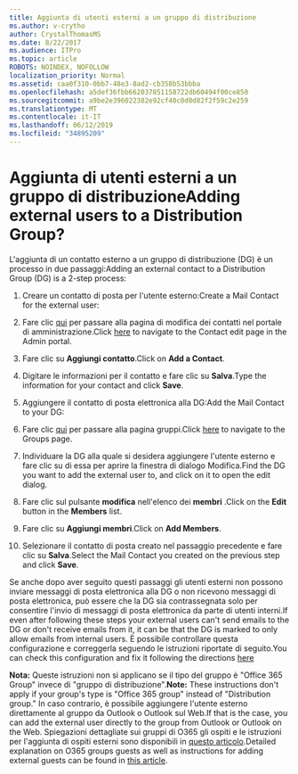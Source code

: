 ```yaml
---
title: Aggiunta di utenti esterni a un gruppo di distribuzione
ms.author: v-crytho
author: CrystalThomasMS
ms.date: 8/22/2017
ms.audience: ITPro
ms.topic: article
ROBOTS: NOINDEX, NOFOLLOW
localization_priority: Normal
ms.assetid: caa0f310-0bb7-48e3-8ad2-cb358b53bbba
ms.openlocfilehash: a5def36fbb662037851158722db60494f00ce850
ms.sourcegitcommit: a9be2e396022382e92cf40c0d0d82f2f59c2e259
ms.translationtype: MT
ms.contentlocale: it-IT
ms.lasthandoff: 06/12/2019
ms.locfileid: "34895209"
---
```

# <a name="adding-external-users-to-a-distribution-group"></a><span data-ttu-id="b2121-102">Aggiunta di utenti esterni a un gruppo di distribuzione</span><span class="sxs-lookup"><span data-stu-id="b2121-102">Adding external users to a Distribution Group?</span></span>

<span data-ttu-id="b2121-103">L'aggiunta di un contatto esterno a un gruppo di distribuzione (DG) è un processo in due passaggi:</span><span class="sxs-lookup"><span data-stu-id="b2121-103">Adding an external contact to a Distribution Group (DG) is a 2-step process:</span></span>
  
1. <span data-ttu-id="b2121-104">Creare un contatto di posta per l'utente esterno:</span><span class="sxs-lookup"><span data-stu-id="b2121-104">Create a Mail Contact for the external user:</span></span>
    
1. <span data-ttu-id="b2121-105">Fare clic [qui](https://admin.microsoft.com/adminportal/home#/Contact) per passare alla pagina di modifica dei contatti nel portale di amministrazione.</span><span class="sxs-lookup"><span data-stu-id="b2121-105">Click [here](https://admin.microsoft.com/adminportal/home#/Contact) to navigate to the Contact edit page in the Admin portal.</span></span> 
    
2. <span data-ttu-id="b2121-106">Fare clic su **Aggiungi contatto**.</span><span class="sxs-lookup"><span data-stu-id="b2121-106">Click on **Add a Contact**.</span></span>
    
3. <span data-ttu-id="b2121-107">Digitare le informazioni per il contatto e fare clic su **Salva**.</span><span class="sxs-lookup"><span data-stu-id="b2121-107">Type the information for your contact and click **Save**.</span></span>
    
2. <span data-ttu-id="b2121-108">Aggiungere il contatto di posta elettronica alla DG:</span><span class="sxs-lookup"><span data-stu-id="b2121-108">Add the Mail Contact to your DG:</span></span>
    
1. <span data-ttu-id="b2121-109">Fare clic [qui](https://admin.microsoft.com/adminportal/home#/groups) per passare alla pagina gruppi.</span><span class="sxs-lookup"><span data-stu-id="b2121-109">Click [here](https://admin.microsoft.com/adminportal/home#/groups) to navigate to the Groups page.</span></span> 
    
2. <span data-ttu-id="b2121-110">Individuare la DG alla quale si desidera aggiungere l'utente esterno e fare clic su di essa per aprire la finestra di dialogo Modifica.</span><span class="sxs-lookup"><span data-stu-id="b2121-110">Find the DG you want to add the external user to, and click on it to open the edit dialog.</span></span>
    
3. <span data-ttu-id="b2121-111">Fare clic sul pulsante **modifica** nell'elenco dei **membri** .</span><span class="sxs-lookup"><span data-stu-id="b2121-111">Click on the **Edit** button in the **Members** list.</span></span> 
    
4. <span data-ttu-id="b2121-112">Fare clic su **Aggiungi membri**.</span><span class="sxs-lookup"><span data-stu-id="b2121-112">Click on **Add Members**.</span></span>
    
5. <span data-ttu-id="b2121-113">Selezionare il contatto di posta creato nel passaggio precedente e fare clic su **Salva**.</span><span class="sxs-lookup"><span data-stu-id="b2121-113">Select the Mail Contact you created on the previous step and click **Save**.</span></span>
    
<span data-ttu-id="b2121-114">Se anche dopo aver seguito questi passaggi gli utenti esterni non possono inviare messaggi di posta elettronica alla DG o non ricevono messaggi di posta elettronica, può essere che la DG sia contrassegnata solo per consentire l'invio di messaggi di posta elettronica da parte di utenti interni.</span><span class="sxs-lookup"><span data-stu-id="b2121-114">If even after following these steps your external users can't send emails to the DG or don't receive emails from it, it can be that the DG is marked to only allow emails from internal users.</span></span> <span data-ttu-id="b2121-115">È possibile controllare questa configurazione e correggerla seguendo le istruzioni [](https://support.office.com/article/Fix-email-delivery-issues-for-error-code-5-7-133-in-Office-365-991abc19-7756-438f-abcb-39f69b80f284.aspx) riportate di seguito.</span><span class="sxs-lookup"><span data-stu-id="b2121-115">You can check this configuration and fix it following the directions [here](https://support.office.com/article/Fix-email-delivery-issues-for-error-code-5-7-133-in-Office-365-991abc19-7756-438f-abcb-39f69b80f284.aspx)</span></span>
  
 <span data-ttu-id="b2121-116">**Nota:** Queste istruzioni non si applicano se il tipo del gruppo è "Office 365 Group" invece di "gruppo di distribuzione".</span><span class="sxs-lookup"><span data-stu-id="b2121-116">**Note:** These instructions don't apply if your group's type is "Office 365 group" instead of "Distribution group."</span></span> <span data-ttu-id="b2121-117">In caso contrario, è possibile aggiungere l'utente esterno direttamente al gruppo da Outlook o Outlook sul Web.</span><span class="sxs-lookup"><span data-stu-id="b2121-117">If that is the case, you can add the external user directly to the group from Outlook or Outlook on the Web.</span></span> <span data-ttu-id="b2121-118">Spiegazioni dettagliate sui gruppi di O365 gli ospiti e le istruzioni per l'aggiunta di ospiti esterni sono disponibili in [questo articolo](https://support.office.com/article/Guest-access-in-Office-365-Groups-bfc7a840-868f-4fd6-a390-f347bf51aff6.aspx).</span><span class="sxs-lookup"><span data-stu-id="b2121-118">Detailed explanation on O365 groups guests as well as instructions for adding external guests can be found in [this article](https://support.office.com/article/Guest-access-in-Office-365-Groups-bfc7a840-868f-4fd6-a390-f347bf51aff6.aspx).</span></span>
  